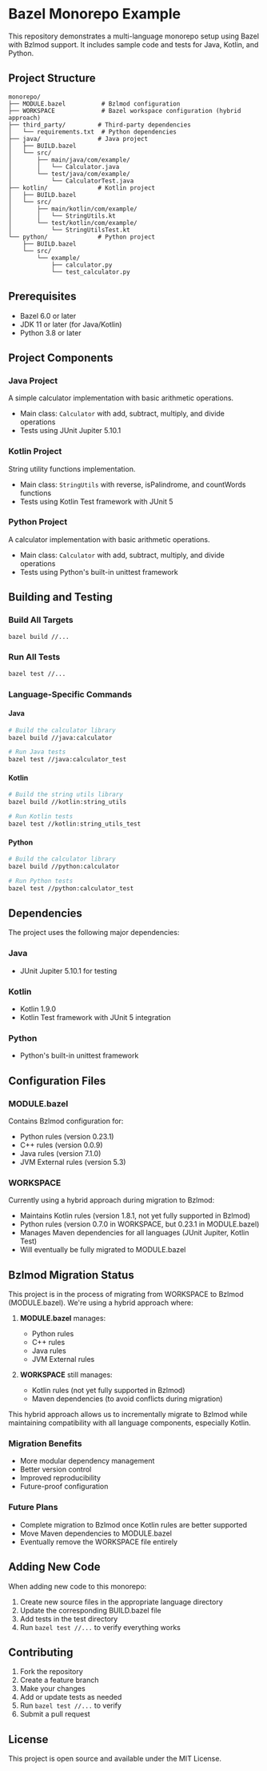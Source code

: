 # Bazel Monorepo Example

This repository demonstrates a multi-language monorepo setup using Bazel with Bzlmod support. It includes sample code and tests for Java, Kotlin, and Python.

## Project Structure

```
monorepo/
├── MODULE.bazel          # Bzlmod configuration
├── WORKSPACE             # Bazel workspace configuration (hybrid approach)
├── third_party/         # Third-party dependencies
│   └── requirements.txt  # Python dependencies
├── java/                # Java project
│   ├── BUILD.bazel
│   └── src/
│       ├── main/java/com/example/
│       │   └── Calculator.java
│       └── test/java/com/example/
│           └── CalculatorTest.java
├── kotlin/              # Kotlin project
│   ├── BUILD.bazel
│   └── src/
│       ├── main/kotlin/com/example/
│       │   └── StringUtils.kt
│       └── test/kotlin/com/example/
│           └── StringUtilsTest.kt
└── python/              # Python project
    ├── BUILD.bazel
    └── src/
        └── example/
            ├── calculator.py
            └── test_calculator.py
```

## Prerequisites

- Bazel 6.0 or later
- JDK 11 or later (for Java/Kotlin)
- Python 3.8 or later

## Project Components

### Java Project
A simple calculator implementation with basic arithmetic operations.
- Main class: `Calculator` with add, subtract, multiply, and divide operations
- Tests using JUnit Jupiter 5.10.1

### Kotlin Project
String utility functions implementation.
- Main class: `StringUtils` with reverse, isPalindrome, and countWords functions
- Tests using Kotlin Test framework with JUnit 5

### Python Project
A calculator implementation with basic arithmetic operations.
- Main class: `Calculator` with add, subtract, multiply, and divide operations
- Tests using Python's built-in unittest framework

## Building and Testing

### Build All Targets
```bash
bazel build //...
```

### Run All Tests
```bash
bazel test //...
```

### Language-Specific Commands

#### Java
```bash
# Build the calculator library
bazel build //java:calculator

# Run Java tests
bazel test //java:calculator_test
```

#### Kotlin
```bash
# Build the string utils library
bazel build //kotlin:string_utils

# Run Kotlin tests
bazel test //kotlin:string_utils_test
```

#### Python
```bash
# Build the calculator library
bazel build //python:calculator

# Run Python tests
bazel test //python:calculator_test
```

## Dependencies

The project uses the following major dependencies:

### Java
- JUnit Jupiter 5.10.1 for testing

### Kotlin
- Kotlin 1.9.0
- Kotlin Test framework with JUnit 5 integration

### Python
- Python's built-in unittest framework

## Configuration Files

### MODULE.bazel
Contains Bzlmod configuration for:
- Python rules (version 0.23.1)
- C++ rules (version 0.0.9)
- Java rules (version 7.1.0)
- JVM External rules (version 5.3)

### WORKSPACE
Currently using a hybrid approach during migration to Bzlmod:
- Maintains Kotlin rules (version 1.8.1, not yet fully supported in Bzlmod)
- Python rules (version 0.7.0 in WORKSPACE, but 0.23.1 in MODULE.bazel)
- Manages Maven dependencies for all languages (JUnit Jupiter, Kotlin Test)
- Will eventually be fully migrated to MODULE.bazel

## Bzlmod Migration Status

This project is in the process of migrating from WORKSPACE to Bzlmod (MODULE.bazel). We're using a hybrid approach where:

1. **MODULE.bazel** manages:
   - Python rules
   - C++ rules
   - Java rules
   - JVM External rules

2. **WORKSPACE** still manages:
   - Kotlin rules (not yet fully supported in Bzlmod)
   - Maven dependencies (to avoid conflicts during migration)

This hybrid approach allows us to incrementally migrate to Bzlmod while maintaining compatibility with all language components, especially Kotlin.

### Migration Benefits
- More modular dependency management
- Better version control
- Improved reproducibility
- Future-proof configuration

### Future Plans
- Complete migration to Bzlmod once Kotlin rules are better supported
- Move Maven dependencies to MODULE.bazel
- Eventually remove the WORKSPACE file entirely

## Adding New Code

When adding new code to this monorepo:

1. Create new source files in the appropriate language directory
2. Update the corresponding BUILD.bazel file
3. Add tests in the test directory
4. Run `bazel test //...` to verify everything works

## Contributing

1. Fork the repository
2. Create a feature branch
3. Make your changes
4. Add or update tests as needed
5. Run `bazel test //...` to verify
6. Submit a pull request

## License

This project is open source and available under the MIT License. 